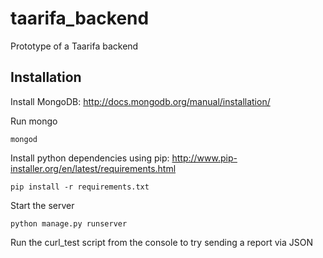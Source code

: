 taarifa_backend
===============

Prototype of a Taarifa backend

Installation
---------

Install MongoDB: http://docs.mongodb.org/manual/installation/

Run mongo

```
mongod
```

Install python dependencies using pip: http://www.pip-installer.org/en/latest/requirements.html

```
pip install -r requirements.txt
```

Start the server
```
python manage.py runserver
```

Run the curl_test script from the console to try sending a report via JSON
